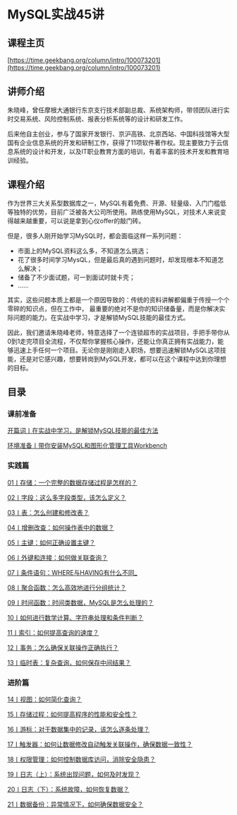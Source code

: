 # MySQL实战45讲

## 课程主页

[https://time.geekbang.org/column/intro/100073201](https://time.geekbang.org/column/intro/100073201)

## 讲师介绍

朱晓峰，曾任摩根大通银行东京支行技术部副总裁、系统架构师，带领团队进行实时交易系统、风险控制系统、报表分析系统等的设计和研发工作。

后来他自主创业，参与了国家开发银行、京沪高铁、北京西站、中国科技馆等大型国有企业信息系统的开发和研制工作，获得了11项软件著作权。现主要致力于云信息系统的设计和开发，以及IT职业教育方面的培训，有着丰富的技术开发和教育培训经验。

## 课程介绍

作为世界三大关系型数据库之一，MySQL有着免费、开源、轻量级、入门门槛低等独特的优势，目前广泛被各大公司所使用。熟练使用MySQL，对技术人来说变得越来越重要，可以说是拿到心仪offer的敲门砖。

但是，很多人刚开始学习MySQL时，都会面临这样一系列问题：

- 市面上的MySQL资料这么多，不知道怎么挑选；
- 花了很多时间学习MysQL，但是最后真的遇到问题时，却发现根本不知道怎么解决；
- 储备了不少面试题，可一到面试时就卡壳；
- ……

其实，这些问题本质上都是一个原因导致的：传统的资料讲解都偏重于传授一个个零碎的知识点，但在工作中， 最重要的绝对不是你的知识储备量，而是你解决实际问题的能力。在实战中学习，才是解锁MySQL技能的最佳方式。

因此，我们邀请朱晓峰老师，特意选择了一个连锁超市的实战项目，手把手带你从0到1走完项目全流程，不仅帮你掌握核心操作，还能让你真正拥有实战能力，能够迅速上手任何一个项目。无论你是刚刚走入职场，想要迅速解锁MySQL这项技能，还是对它感兴趣，想要转岗到MySQL开发，都可以在这个课程中达到你理想的目标。

## 目录

### 课前准备

[开篇词丨在实战中学习，是解锁MySQL技能的最佳方法](/notes/数据库/MySQL/MySQL必知必会/课前准备/在实战中学习，是解锁MySQL技能的最佳方法)

[环境准备丨带你安装MySQL和图形化管理工具Workbench](/notes/数据库/MySQL/MySQL必知必会/课前准备/带你安装MySQL和图形化管理工具Workbench)

### 实践篇

[01丨存储：一个完整的数据存储过程是怎样的？](/notes/数据库/MySQL/MySQL必知必会/实践篇/存储：一个完整的数据存储过程是怎样的？)

[02丨字段：这么多字段类型，该怎么定义？](/notes/数据库/MySQL/MySQL必知必会/实践篇/字段：这么多字段类型，该怎么定义？)

[03丨表：怎么创建和修改表？](/notes/数据库/MySQL/MySQL必知必会/实践篇/表：怎么创建和修改表？)

[04丨增删改查：如何操作表中的数据？](/notes/数据库/MySQL/MySQL必知必会/实践篇/增删改查：如何操作表中的数据？)

[05丨主键：如何正确设置主键？](/notes/数据库/MySQL/MySQL必知必会/实践篇/主键：如何正确设置主键？)

[06丨外键和连接：如何做关联查询？](/notes/数据库/MySQL/MySQL必知必会/实践篇/外键和连接：如何做关联查询？)

[07丨条件语句：WHERE与HAVING有什么不同_](/notes/数据库/MySQL/MySQL必知必会/实践篇/条件语句：WHERE与HAVING有什么不同_)

[08丨聚合函数：怎么高效地进行分组统计？](/notes/数据库/MySQL/MySQL必知必会/实践篇/聚合函数：怎么高效地进行分组统计？)

[09丨时间函数：时间类数据，MySQL是怎么处理的？](/notes/数据库/MySQL/MySQL必知必会/实践篇/时间函数：时间类数据，MySQL是怎么处理的？)

[10丨如何进行数学计算、字符串处理和条件判断？](/notes/数据库/MySQL/MySQL必知必会/实践篇/如何进行数学计算、字符串处理和条件判断？)

[11丨索引：如何提高查询的速度？](/notes/数据库/MySQL/MySQL必知必会/实践篇/索引：如何提高查询的速度？)

[12丨事务：怎么确保关联操作正确执行？](/notes/数据库/MySQL/MySQL必知必会/实践篇/事务：怎么确保关联操作正确执行？)

[13丨临时表：复杂查询，如何保存中间结果？](/notes/数据库/MySQL/MySQL必知必会/实践篇/临时表：复杂查询，如何保存中间结果？)

### 进阶篇

[14丨视图：如何简化查询？](/notes/数据库/MySQL/MySQL必知必会/进阶篇/视图：如何简化查询？)

[15丨存储过程：如何提高程序的性能和安全性？](/notes/数据库/MySQL/MySQL必知必会/进阶篇/存储过程：如何提高程序的性能和安全性？)

[16丨游标：对于数据集中的记录，该怎么逐条处理？](/notes/数据库/MySQL/MySQL必知必会/进阶篇/游标：对于数据集中的记录，该怎么逐条处理？)

[17丨触发器：如何让数据修改自动触发关联操作，确保数据一致性？](/notes/数据库/MySQL/MySQL必知必会/进阶篇/触发器：如何让数据修改自动触发关联操作，确保数据一致性？)

[18丨权限管理：如何控制数据库访问，消除安全隐患？](/notes/数据库/MySQL/MySQL必知必会/进阶篇/权限管理：如何控制数据库访问，消除安全隐患？)

[19丨日志（上）：系统出现问题，如何及时发现？](/notes/数据库/MySQL/MySQL必知必会/进阶篇/日志（上）：系统出现问题，如何及时发现？)

[20丨日志（下）：系统故障，如何恢复数据？](/notes/数据库/MySQL/MySQL必知必会/进阶篇/日志（下）：系统故障，如何恢复数据？)

[21丨数据备份：异常情况下，如何确保数据安全？](/notes/数据库/MySQL/MySQL必知必会/进阶篇/数据备份：异常情况下，如何确保数据安全？)